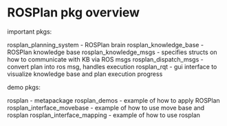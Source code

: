 ROSPlan pkg overview
===

important pkgs:

rosplan_planning_system - ROSPlan brain
rosplan_knowledge_base - ROSPlan knowledge base
rosplan_knowledge_msgs - specifies structs on how to communicate with KB via ROS msgs
rosplan_dispatch_msgs - convert plan into ros msg, handles execution
rosplan_rqt - gui interface to visualize knowledge base and plan execution progress

demo pkgs:

rosplan - metapackage
rosplan_demos - example of how to apply ROSPlan
rosplan_interface_movebase - example of how to use move base and rosplan
rosplan_interface_mapping - example of how to use rosplan
